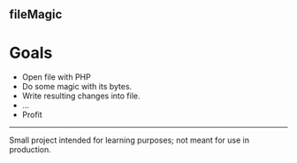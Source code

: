 ## fileMagic

# Goals

- Open file with PHP
- Do some magic with its bytes.
- Write resulting changes into file.
- ...
- Profit

---

Small project intended for learning purposes; not meant for use in production.